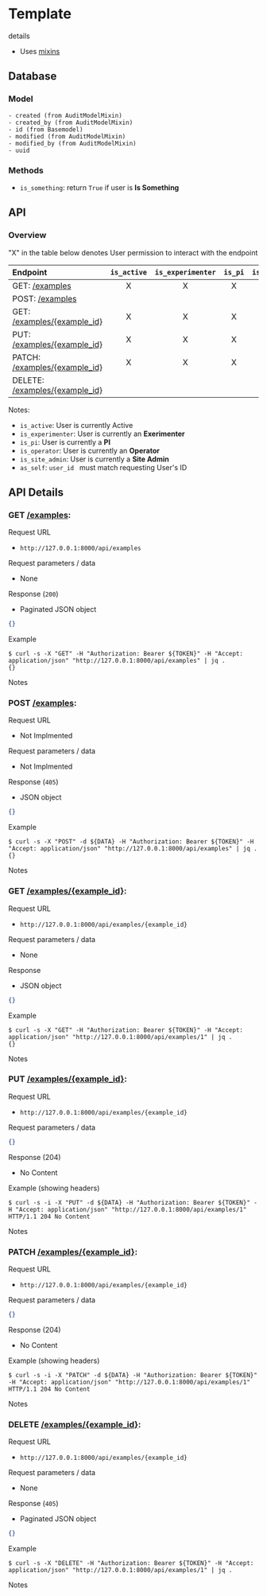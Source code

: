 # Template

details

- Uses [mixins](./mixins.md)

## Database 

### Model

```
- created (from AuditModelMixin)
- created_by (from AuditModelMixin)
- id (from Basemodel)
- modified (from AuditModelMixin)
- modified_by (from AuditModelMixin)
- uuid
```

### Methods

- `is_something`: return `True` if user is **Is Something**

## API

### Overview

"X" in the table below denotes User permission to interact with the endpoint

Endpoint | `is_active` | `is_experimenter` | `is_pi` | `is_operator` | `is_site_admin` | `as_self`
:--------|:-----------:|:-----------------:|:-------:|:-------------:|:---------------:|:-----:
GET: [/examples]() | X | X | X | X | X |
POST: [/examples]() | | | | | |
GET: [/examples/{example_id}]() | X | X | X | X | X |
PUT: [/examples/{example_id}]() | X | X | X | X | X | X
PATCH: [/examples/{example_id}]() | X | X | X | X | X | X
DELETE: [/examples/{example_id}]() | | | | | |

Notes:

- `is_active`: User is currently Active
- `is_experimenter`: User is currently an **Exerimenter**
- `is_pi`: User is currently a **PI**
- `is_operator`: User is currently an **Operator**
- `is_site_admin`: User is currently a **Site Admin**
- `as_self`: `user_id ` must match requesting User's ID

## API Details

### GET [/examples](): 

Request URL

- `http://127.0.0.1:8000/api/examples`

Request parameters / data

- None

Response (`200`)

- Paginated JSON object

```json
{}
```

Example

```console
$ curl -s -X "GET" -H "Authorization: Bearer ${TOKEN}" -H "Accept: application/json" "http://127.0.0.1:8000/api/examples" | jq .
{}
```

Notes


### POST [/examples](): 

Request URL

- Not Implmented

Request parameters / data

- Not Implmented

Response (`405`)

- JSON object

```json
{}
```

Example

```console
$ curl -s -X "POST" -d ${DATA} -H "Authorization: Bearer ${TOKEN}" -H "Accept: application/json" "http://127.0.0.1:8000/api/examples" | jq .
{}
```

Notes


### GET [/examples/{example_id}](): 

Request URL

- `http://127.0.0.1:8000/api/examples/{example_id}`

Request parameters / data

- None

Response

- JSON object

```json
{}
```

Example

```console
$ curl -s -X "GET" -H "Authorization: Bearer ${TOKEN}" -H "Accept: application/json" "http://127.0.0.1:8000/api/examples/1" | jq .
{}
```

Notes

### PUT [/examples/{example_id}](): 

Request URL

- `http://127.0.0.1:8000/api/examples/{example_id}`

Request parameters / data

```json
{}
```

Response (204)

- No Content

Example (showing headers)

```console
$ curl -s -i -X "PUT" -d ${DATA} -H "Authorization: Bearer ${TOKEN}" -H "Accept: application/json" "http://127.0.0.1:8000/api/examples/1"
HTTP/1.1 204 No Content
```

Notes

   

### PATCH [/examples/{example_id}](): 

Request URL

- `http://127.0.0.1:8000/api/examples/{example_id}`

Request parameters / data

```json
{}
```

Response (204)

- No Content

Example (showing headers)

```console
$ curl -s -i -X "PATCH" -d ${DATA} -H "Authorization: Bearer ${TOKEN}" -H "Accept: application/json" "http://127.0.0.1:8000/api/examples/1"
HTTP/1.1 204 No Content
```

Notes
   

### DELETE [/examples/{example_id}](): 

Request URL

- `http://127.0.0.1:8000/api/examples/{example_id}`

Request parameters / data

- None

Response (`405`)

- Paginated JSON object

```json
{}
```

Example

```console
$ curl -s -X "DELETE" -H "Authorization: Bearer ${TOKEN}" -H "Accept: application/json" "http://127.0.0.1:8000/api/examples/1" | jq .
```

Notes

